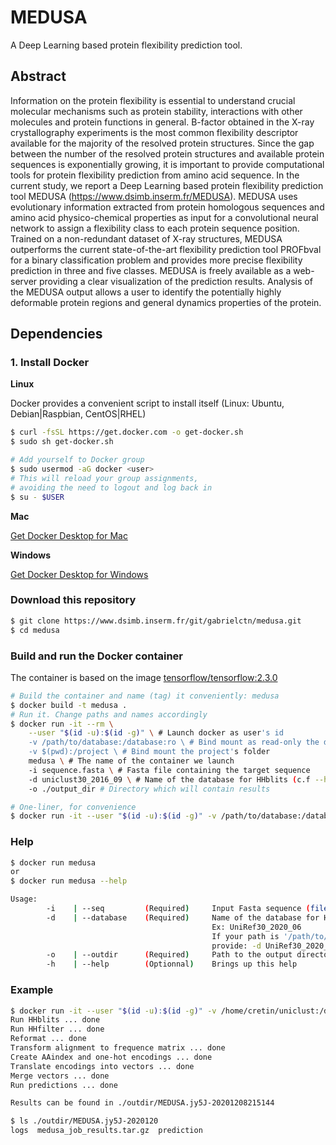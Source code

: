 # MEDUSA

A Deep Learning based protein flexibility prediction tool.


## Abstract

Information on the protein flexibility is essential to understand crucial molecular mechanisms such as protein stability, interactions with other molecules and protein functions in general. B-factor obtained in the X-ray crystallography experiments is the most common flexibility descriptor available for the majority of the resolved protein structures. Since the gap between the number of the resolved protein structures and available protein sequences is exponentially growing, it is important to provide computational tools for protein flexibility prediction from amino acid sequence. In the current study, we report a Deep Learning based protein flexibility prediction tool MEDUSA (https://www.dsimb.inserm.fr/MEDUSA). MEDUSA uses evolutionary information extracted from protein homologous sequences and amino acid physico-chemical properties as input for a convolutional neural network to assign a flexibility class to each protein sequence position. Trained on a non-redundant dataset of X-ray structures, MEDUSA outperforms the current state-of-the-art flexibility prediction tool PROFbval for a binary classification problem and provides more precise flexibility prediction in three and five classes. MEDUSA is freely available as a web-server providing a clear visualization of the prediction results. Analysis of the MEDUSA output allows a user to identify the potentially highly deformable protein regions and general dynamics properties of the protein.

## Dependencies

### 1. Install Docker

**Linux**

Docker provides a convenient script to install itself (Linux: Ubuntu, Debian|Raspbian, CentOS|RHEL)
```bash
$ curl -fsSL https://get.docker.com -o get-docker.sh
$ sudo sh get-docker.sh

# Add yourself to Docker group
$ sudo usermod -aG docker <user>
# This will reload your group assignments,
# avoiding the need to logout and log back in
$ su - $USER
```

**Mac**  

[Get Docker Desktop for Mac](https://docs.docker.com/docker-for-mac/install/)  

**Windows**  

[Get Docker Desktop for Windows](https://docs.docker.com/docker-for-windows/install/)  



### Download this repository  

```bash
$ git clone https://www.dsimb.inserm.fr/git/gabrielctn/medusa.git
$ cd medusa
```

### Build and run the Docker container

The container is based on the image [tensorflow/tensorflow:2.3.0](https://hub.docker.com/layers/tensorflow/tensorflow/2.3.0/images/sha256-7bc36fe0ca1a051a808122e87f5438614b371263515df4794abef9a78440af8b?context=explore)

```bash
# Build the container and name (tag) it conveniently: medusa
$ docker build -t medusa .
# Run it. Change paths and names accordingly
$ docker run -it --rm \
    --user "$(id -u):$(id -g)" \ # Launch docker as user's id
    -v /path/to/database:/database:ro \ # Bind mount as read-only the database for HHblits
    -v $(pwd):/project \ # Bind mount the project's folder
    medusa \ # The name of the container we launch
    -i sequence.fasta \ # Fasta file containing the target sequence
    -d uniclust30_2016_09 \ # Name of the database for HHblits (c.f --help for more details)
    -o ./output_dir # Directory which will contain results

# One-liner, for convenience
$ docker run -it --user "$(id -u):$(id -g)" -v /path/to/database:/database:ro -v $(pwd):/project medusa -i sequence.fasta -d uniclust30_2016_09 -o output_dir
```

### Help

```bash
$ docker run medusa
or
$ docker run medusa --help

Usage:
        -i    | --seq         (Required)     Input Fasta sequence (file)
        -d    | --database    (Required)     Name of the database for HHBlits.
                                             Ex: UniRef30_2020_06
                                             If your path is '/path/to/Uniclust/UniRef30_2020_03_a3m.ffdata'
                                             provide: -d UniRef30_2020_03
        -o    | --outdir      (Required)     Path to the output directory.
        -h    | --help        (Optionnal)    Brings up this help
```

### Example

```bash
$ docker run -it --user "$(id -u):$(id -g)" -v /home/cretin/uniclust:/database:ro -v $(pwd):/project medusa -i test.seq.fasta -d uniclust30_2016_09 -o ./outdir
Run HHblits ... done
Run HHfilter ... done
Reformat ... done
Transform alignment to frequence matrix ... done
Create AAindex and one-hot encodings ... done
Translate encodings into vectors ... done
Merge vectors ... done
Run predictions ... done

Results can be found in ./outdir/MEDUSA.jy5J-20201208215144

$ ls ./outdir/MEDUSA.jy5J-2020120
logs  medusa_job_results.tar.gz  prediction
```
